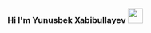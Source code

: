 ### Hi I'm Yunusbek Xabibullayev <img src="[https://media0.giphy.com/media/gM5qFksULw54NMWyry/giphy.gif?cid=ecf05e47v8r3jd76p3wpu6qz91dr7m8bgfxufpbiw4byn6jl&ep=v1_stickers_search&rid=giphy.gif&ct=s](https://camo.githubusercontent.com/e8e7b06ecf583bc040eb60e44eb5b8e0ecc5421320a92929ce21522dbc34c891/68747470733a2f2f6d656469612e67697068792e636f6d2f6d656469612f6876524a434c467a6361737252346961377a2f67697068792e676966)https://camo.githubusercontent.com/e8e7b06ecf583bc040eb60e44eb5b8e0ecc5421320a92929ce21522dbc34c891/68747470733a2f2f6d656469612e67697068792e636f6d2f6d656469612f6876524a434c467a6361737252346961377a2f67697068792e676966" width="30px">
